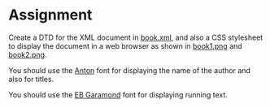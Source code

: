 # Assignment

Create a DTD for the XML document in [book.xml](book.xml), and also a CSS stylesheet to display the document in a web browser as shown in [book1.png](book1.png) and [book2.png](book2.png).

You should use the [Anton](https://fonts.google.com/specimen/Anton) font for displaying the name of the author and also for titles.

You should use the [EB Garamond](https://fonts.google.com/specimen/EB+Garamond) font for displaying running text.
